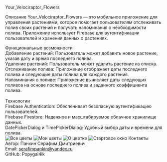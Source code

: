 Your_Velociraptor_Flowers

Описание
Your_Velociraptor_Flowers — это мобильное приложение для управления растениями, которое помогает пользователям отслеживать полив своих растений и получать напоминания о необходимости полива. Приложение использует Firebase для аутентификации пользователей и хранения данных о растениях.

Функциональные возможности<br>
Добавление растений: Пользователь может добавить новое растение, указав дату и время последнего полива.<br>
Удаление растений: Пользователь может удалить растение из списка.<br>
Отслеживание полива: Приложение отображает даты последнего полива и следующие даты полива для каждого растения.<br>
Напоминания о поливе: Приложение вычисляет даты следующих поливов на основе последнего полива и заданного коэффициента полива.<br>
<br>
Технологии<br>
Firebase Authentication: Обеспечивает безопасную аутентификацию пользователей.<br>
Firebase Firestore: Надежное и масштабируемое облачное хранилище данных.<br>
DatePickerDialog и TimePickerDialog: Удобный выбор даты и времени для полива.<br>
![Все цветы](screenshots/Screenshot_1.png)
![Мои цветы](screenshots/Screenshot_2.png)
![О цветке](screenshots/Screenshot_3.png)
![Стартовое окно](screenshots/Screenshot_3.png)
Контакты<br>
Автор: Панкин Серафим Дмитриевич<br>
Email: serafimpankin@yandex.ru<br>
GitHub: Popygai4ik<br>
